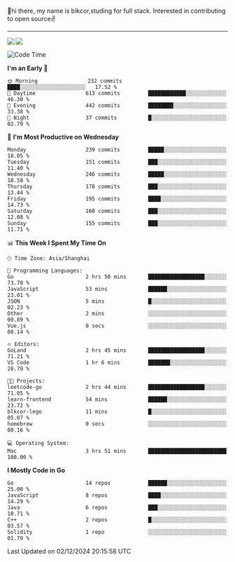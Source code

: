 👋hi there, my name is blkcor,studing for full stack.
Interested in contributing to open source✌️

<hr/>

![](https://github-readme-stats.vercel.app/api?username=blkcor)
<a href="https://github.com/blkcor/github-readme-stats">
    <img align="left" src="https://github-readme-stats.vercel.app/api/top-langs/?username=blkcor&hide=jupyter%20notebook,shaderlab,tex,c%23&langs_count=9" />
</a>


<!--START_SECTION:waka-->
![Code Time](http://img.shields.io/badge/Code%20Time-1%2C458%20hrs%2033%20mins-blue)

**I'm an Early 🐤** 

```text
🌞 Morning                232 commits         ████░░░░░░░░░░░░░░░░░░░░░   17.52 % 
🌆 Daytime                613 commits         ████████████░░░░░░░░░░░░░   46.30 % 
🌃 Evening                442 commits         ████████░░░░░░░░░░░░░░░░░   33.38 % 
🌙 Night                  37 commits          █░░░░░░░░░░░░░░░░░░░░░░░░   02.79 % 
```
📅 **I'm Most Productive on Wednesday** 

```text
Monday                   239 commits         █████░░░░░░░░░░░░░░░░░░░░   18.05 % 
Tuesday                  151 commits         ███░░░░░░░░░░░░░░░░░░░░░░   11.40 % 
Wednesday                246 commits         █████░░░░░░░░░░░░░░░░░░░░   18.58 % 
Thursday                 178 commits         ███░░░░░░░░░░░░░░░░░░░░░░   13.44 % 
Friday                   195 commits         ████░░░░░░░░░░░░░░░░░░░░░   14.73 % 
Saturday                 160 commits         ███░░░░░░░░░░░░░░░░░░░░░░   12.08 % 
Sunday                   155 commits         ███░░░░░░░░░░░░░░░░░░░░░░   11.71 % 
```


📊 **This Week I Spent My Time On** 

```text
🕑︎ Time Zone: Asia/Shanghai

💬 Programming Languages: 
Go                       2 hrs 50 mins       ██████████████████░░░░░░░   73.70 % 
JavaScript               53 mins             ██████░░░░░░░░░░░░░░░░░░░   23.01 % 
JSON                     5 mins              █░░░░░░░░░░░░░░░░░░░░░░░░   02.23 % 
Other                    2 mins              ░░░░░░░░░░░░░░░░░░░░░░░░░   00.89 % 
Vue.js                   0 secs              ░░░░░░░░░░░░░░░░░░░░░░░░░   00.14 % 

🔥 Editors: 
GoLand                   2 hrs 45 mins       ██████████████████░░░░░░░   71.21 % 
VS Code                  1 hr 6 mins         ███████░░░░░░░░░░░░░░░░░░   28.79 % 

🐱‍💻 Projects: 
leetcode-go              2 hrs 44 mins       ██████████████████░░░░░░░   71.05 % 
learn-frontend           54 mins             ██████░░░░░░░░░░░░░░░░░░░   23.72 % 
blkcor-lego              11 mins             █░░░░░░░░░░░░░░░░░░░░░░░░   05.07 % 
homebrew                 0 secs              ░░░░░░░░░░░░░░░░░░░░░░░░░   00.16 % 

💻 Operating System: 
Mac                      3 hrs 51 mins       █████████████████████████   100.00 % 
```

**I Mostly Code in Go** 

```text
Go                       14 repos            ██████░░░░░░░░░░░░░░░░░░░   25.00 % 
JavaScript               8 repos             ████░░░░░░░░░░░░░░░░░░░░░   14.29 % 
Java                     6 repos             ███░░░░░░░░░░░░░░░░░░░░░░   10.71 % 
C++                      2 repos             █░░░░░░░░░░░░░░░░░░░░░░░░   03.57 % 
Solidity                 1 repo              ░░░░░░░░░░░░░░░░░░░░░░░░░   01.79 % 
```




 Last Updated on 02/12/2024 20:15:58 UTC
<!--END_SECTION:waka-->



